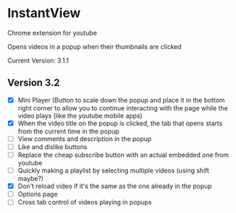 # InstantView
Chrome extension for youtube

Opens videos in a popup when their thumbnails are clicked

Current Version: 3.1.1

## Version 3.2
- [x] Mini Player (Button to scale down the popup and place it in the bottom right corner to allow you to continue interacting with the page while the video plays (like the youtube mobile apps)
- [x] When the video title on the popup is clicked, the tab that opens starts from the current time in the popup
- [ ] View comments and description in the popup
- [ ] Like and dislike buttons 
- [ ] Replace the cheap subscribe button with an actual embedded one from youtube
- [ ] Quickly making a playlist by selecting multiple videos (using shift maybe?)
- [x] Don't reload video if it's the same as the one already in the popup
- [ ] Options page
- [ ] Cross tab control of videos playing in popups
